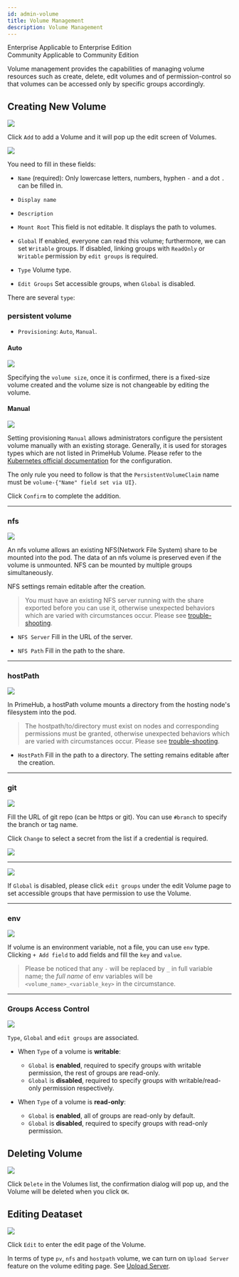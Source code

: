 ```yaml
---
id: admin-volume
title: Volume Management
description: Volume Management
---
```


<div class="label-sect">
  <div class="ee-only tooltip">Enterprise
    <span class="tooltiptext">Applicable to Enterprise Edition</span>
  </div>
  <div class="ce-only tooltip">Community
    <span class="tooltiptext">Applicable to Community Edition</span>
  </div>
</div>

Volume management provides the capabilities of managing volume resources such as create, delete, edit volumes and of permission-control so that volumes can be accessed only by specific groups accordingly.

## Creating New Volume

![](assets/dataset_v310.png)

Click `Add` to add a Volume and it will pop up the edit screen of Volumes.

![](assets/admin_dataset_v3.png)

You need to fill in these fields:

+ `Name` (required): Only lowercase letters, numbers, hyphen `-` and a dot `.` can be filled in.

+ `Display name`

+ `Description`

+ `Mount Root` This field is not editable. It displays the path to volumes.

+ `Global` If enabled, everyone can read this volume; furthermore, we can set `Writable` groups. If disabled, linking groups with `ReadOnly` or `Writable` permission by `edit groups` is required.

+ `Type` Volume type.

+ `Edit Groups` Set accessible groups, when `Global` is disabled.

There are several `type`:

### persistent volume

+ `Provisioning`: `Auto`, `Manual`.

#### Auto

![](assets/dataset_pv_auto.png)

Specifying the `volume size`, once it is confirmed, there is a fixed-size volume created and the volume size is not changeable by editing the volume.

#### Manual

![](assets/dataset_pv_manual.png)

Setting provisioning `Manual` allows administrators configure the persistent volume manually with an existing storage. Generally, it is used for storages types which are not listed in PrimeHub Volume. Please refer to the [Kubernetes official documentation](https://kubernetes.io/docs/concepts/storage/persistent-datasets/) for the configuration.

The only rule you need to follow is that the `PersistentVolumeClaim` name must be `volume-{"Name" field set via UI}`.

Click `Confirm` to complete the addition.

---

### nfs

![](assets/dataset_nfs.png)

An nfs volume allows an existing NFS(Network File System) share to be mounted into the pod. The data of an nfs volume is preserved even if the volume is unmounted.
NFS can be mounted by multiple groups simultaneously.

NFS settings remain editable after the creation.

>You must have an existing NFS server running with the share exported before you can use it, otherwise unexpected behaviors which are varied with circumstances occur.
>Please see [trouble-shooting](../trouble/dataset-failure).

+ `NFS Server` Fill in the URL of the server.

+ `NFS Path` Fill in the path to the share.

---

### hostPath

![](assets/dataset_hostpath.png)

In PrimeHub, a hostPath volume mounts a directory from the hosting node's filesystem into the pod.

>The hostpath/to/directory must exist on nodes and corresponding permissions must be granted, otherwise unexpected behaviors which are varied with circumstances occur.
>Please see [trouble-shooting](../trouble/dataset-failure).

+ `HostPath` Fill in the path to a directory. The setting remains editable after the creation.

---

### git

![](assets/dataset_git.png)

Fill the URL of git repo (can be https or git). You can use `#branch` to specify the branch or tag name.

Click `Change` to select a secret from the list if a credential is required.

![](assets/dataset_secret_list.png)


---

![](assets/edit_groups.png)

If `Global` is disabled, please click `edit groups` under the edit Volume page to set accessible groups that have permission to use the Volume.

---

### env

![](assets/dataset_env.png)

If volume is an environment variable, not a file, you can use `env` type. Clicking `+ Add field` to add fields and fill the `key` and `value`.

> Please be noticed that any `-` will be replaced by `_` in full variable name; the *full name* of env variables will be `<volume_name>_<variable_key>` in the circumstance.

---

### Groups Access Control

![](assets/edit_groups.png)

`Type`, `Global` and `edit groups` are associated.

+ When `Type` of a volume is **writable**:
  + `Global` is **enabled**, required to specify groups with writable permission, the rest of groups are read-only.
  + `Global` is **disabled**, required to specify groups with writable/read-only permission respectively.

+ When `Type` of a volume is **read-only**:
  + `Global` is **enabled**, all of groups are read-only by default.
  + `Global` is **disabled**, required to specify groups with read-only permission.


## Deleting Volume

![](assets/actions.png)

Click `Delete` in the Volumes list, the confirmation dialog will pop up, and the Volume will be deleted when you click `OK`.

## Editing Deataset

![](assets/actions.png)

Click `Edit` to enter the edit page of the Volume.

In terms of type `pv`, `nfs` and `hostpath` volume, we can turn on `Upload Server` feature on the volume editing page. See [Upload Server](admin-uploader).
